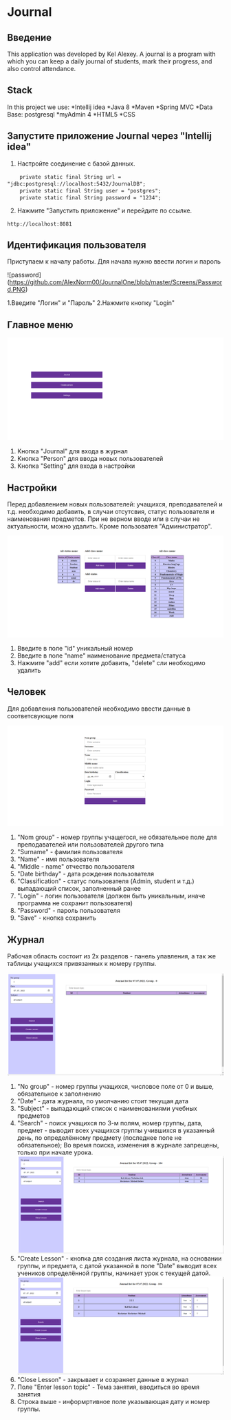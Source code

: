 # Journal
## Введение
This application was developed by Kel Alexey. A journal is a program with which you can keep a daily journal of students, mark their progress, and also control attendance.

## Stack
In this project we use:
*Intellij idea
*Java 8
*Maven
*Spring MVC
*Data Base: postgresql
*myAdmin 4
*HTML5
*CSS

## Запустите приложение Journal через "Intellij idea" 
1. Настройте соединение с базой данных.
``` подключение бд
    private static final String url = "jdbc:postgresql://localhost:5432/JournalDB";
    private static final String user = "postgres";
    private static final String password = "1234";
```
2. Нажмите "Запустить приложение" и перейдите по ссылке.
``` ссылка на старт
http://localhost:8081
```
## Идентификация пользователя

Приступаем к началу работы. Для начала нужно ввести логин и пароль

![password] (https://github.com/AlexNorm00/JournalOne/blob/master/Screens/Password.PNG)

1.Введите "Логин" и "Пароль"
2.Нажмите кнопку "Login"

## Главное меню

![Menu](https://github.com/AlexNorm00/JournalOne/blob/master/Screens/Menu.PNG)

1. Кнопка "Journal" для входа в журнал
2. Кнопка "Person" для ввода новых пользователей
3. Кнопка "Setting" для входа в настройки 

## Настройки 

Перед добавлением новых пользователей: учащихся, преподавателей и т.д. необходимо
добавить, в случаи отсутсвия, статус пользователя и наименования предметов. При не
верном вводе или в случаи не актуальности, можно удалить. Кроме пользоватея "Администратор".

![Setting](https://github.com/AlexNorm00/JournalOne/blob/master/Screens/Setting.PNG)

1. Введите в поле "id" уникальный номер
2. Введите в поле "name" наименование предмета/статуса
3. Нажмите "add" если хотите добавить, "delete" сли необходимо удалить

## Человек

Для добавления пользователей необходимо ввести данные в соответсвующие поля

![Person](https://github.com/AlexNorm00/JournalOne/blob/master/Screens/addPerson.PNG)

1. "Nom group" - номер группы учащегося, не обязательное поле для преподавателей или пользователей другого типа
2. "Surname" - фамилия пользователя
3. "Name" - имя пользователя
4. "Middle - name" отчество пользователя
5. "Date birthday" - дата рождения пользователя
6. "Classification" - статус пользователя (Admin, student и т.д.) выпадающий список, заполненный ранее
7. "Login" - логин пользователя (должен быть уникальным, иначе программа не сохранит пользователя)
8. "Password" - пароль пользователя
9. "Save" - кнопка сохранить

## Журнал

Рабочая область состоит из 2х разделов - панель упавления, а так же таблицы учащихся привязанных к номеру группы.

![Journal](https://github.com/AlexNorm00/JournalOne/blob/master/Screens/Journal.PNG)

1. "No group" - номер группы учащихся, числовое поле от 0 и выше, обязательное к заполнению
2. "Date" - дата журнала, по умолчанию стоит текущая дата
3. "Subject" - выпадающий список с наименованиями учебных предметов
4. "Search" - поиск учащихся по 3-м  полям, номер группы, дата, предмет - выводит всех учащихся группы учившихся
    в указанный день, по определённому предмету (последнее поле не обязательное);
    Во время поиска, изменения в журнале запрещены, только при начале урока.
![SerchJournal](https://github.com/AlexNorm00/JournalOne/blob/master/Screens/SearchJournal.PNG)
5. "Create Lesson" - кнопка для создания листа журнала, на основании группы, и предмета, с датой указанной в поле "Date"
    выводит всех учеников определённой группы, начинает урок с текущей датой.
![createJournal](https://github.com/AlexNorm00/JournalOne/blob/master/Screens/CreateJournalList.PNG)
6. "Close Lesson" - закрывает и созраняет данные в журнал
7. Поле "Enter lesson topic" - Тема занятия, вводиться во время занятия
8. Строка выше - информртивное поле указывающая дату и номер группы.






